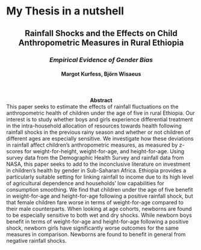 # My Thesis in a nutshell

<center>
<h2>	
	Rainfall Shocks and the Effects on Child Anthropometric Measures in Rural Ethiopia
</h2>

<h3>
	<em>Empirical Evidence of Gender Bias</em>
</h3>
<h4>	
Margot Kurfess, Björn Wisaeus
</h4>
<br><br>
<b>Abstract</b>
<br>
</center>
This paper seeks to estimate the effects of rainfall fluctuations on the anthropometric
health of children under the age of five in rural Ethiopia. Our interest is to study
whether boys and girls experience differential treatment in the intra-household allocation
of resources towards health following rainfall shocks in the previous rainy season
and whether or not children of different ages are especially sensitive. We investigate
how these deviations in rainfall affect children’s anthropometric measures, as measured
by z-scores for weight-for-height, weight-for-age, and height-for-age. Using survey data
from the Demographic Health Survey and rainfall data from NASA, this paper seeks
to add to the inconclusive literature on investment in children’s health by gender in
Sub-Saharan Africa. Ethiopia provides a particularly suitable setting for linking rainfall
to income due to its high level of agricultural dependence and households’ low
capabilities for consumption smoothing. We find that children under the age of five
benefit in weight-for-age and height-for-age following a positive rainfall shock, but that
female children fare worse in terms of weight-for-age compared to their male counterparts.
When looking at age cohorts, newborns are found to be especially sensitive
to both wet and dry shocks. While newborn boys benefit in terms of weight-for-age
and height-for-age following a positive shock, newborn girls have significantly worse
outcomes for the same measures in comparison. Newborns are found to benefit in
general from negative rainfall shocks.
